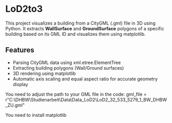 # LoD2to3

This project visualizes a building from a CityGML (.gml) file in 3D using Python. It extracts **WallSurface** and **GroundSurface** polygons of a specific building based on its GML ID and visualizes them using matplotlib.

## Features

- Parsing CityGML data using xml.etree.ElementTree
- Extracting building polygons (Wall/Ground surfaces)
- 3D rendering using matplotlib
- Automatic axis scaling and equal aspect ratio for accurate geometry display

You need to adjust the path to your GML file in the code:
gml_file = r"C:\DHBW\Studienarbeit\Data\Data_LoD2\LoD2_32_533_5279_1_BW_DHBW_ZU.gml"

You need to install matplotlib
